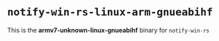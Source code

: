 # `notify-win-rs-linux-arm-gnueabihf`

This is the **armv7-unknown-linux-gnueabihf** binary for `notify-win-rs`
